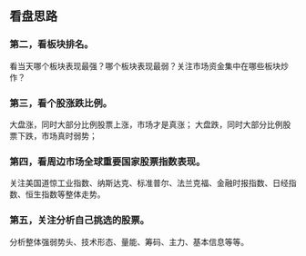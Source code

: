 ## 看盘思路

### 第二，看板块排名。
看当天哪个板块表现最强？哪个板块表现最弱？关注市场资金集中在哪些板块炒作？

### 第三，看个股涨跌比例。
大盘涨，同时大部分比例股票上涨，市场才是真涨；
大盘跌，同时大部分比例股票下跌，市场真时弱势；

### 第四，看周边市场全球重要国家股票指数表现。

关注美国道惊工业指数、纳斯达克、标准普尔、法兰克福、金融时报指数、日经指数、恒生指数等整体走势。

### 第五，关注分析自己挑选的股票。

分析整体强弱势头、技术形态、量能、筹码、主力、基本信息等等。



























